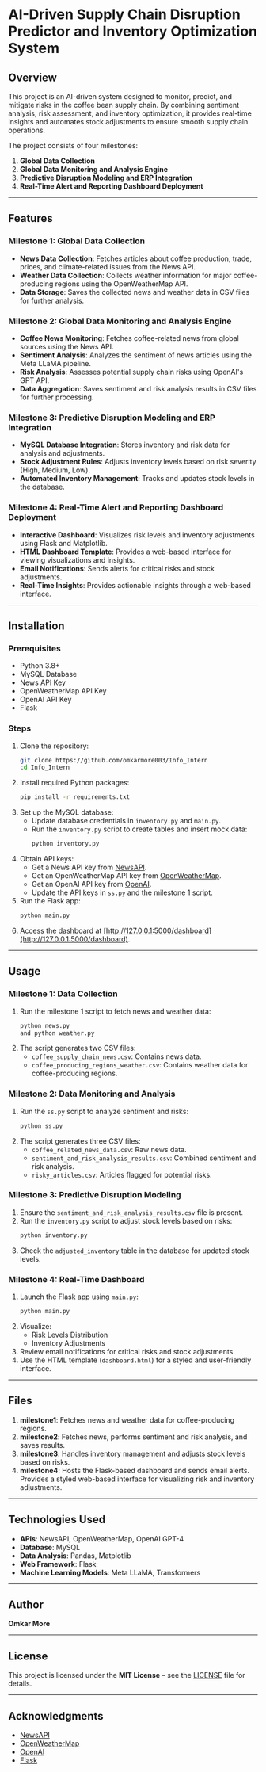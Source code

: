 # AI-Driven Supply Chain Disruption Predictor and Inventory Optimization System

## Overview
This project is an AI-driven system designed to monitor, predict, and mitigate risks in the coffee bean supply chain. By combining sentiment analysis, risk assessment, and inventory optimization, it provides real-time insights and automates stock adjustments to ensure smooth supply chain operations.

The project consists of four milestones:
1. **Global Data Collection**
2. **Global Data Monitoring and Analysis Engine**
3. **Predictive Disruption Modeling and ERP Integration**
4. **Real-Time Alert and Reporting Dashboard Deployment**

---

## Features
### Milestone 1: Global Data Collection
- **News Data Collection**: Fetches articles about coffee production, trade, prices, and climate-related issues from the News API.
- **Weather Data Collection**: Collects weather information for major coffee-producing regions using the OpenWeatherMap API.
- **Data Storage**: Saves the collected news and weather data in CSV files for further analysis.

### Milestone 2: Global Data Monitoring and Analysis Engine
- **Coffee News Monitoring**: Fetches coffee-related news from global sources using the News API.
- **Sentiment Analysis**: Analyzes the sentiment of news articles using the Meta LLaMA pipeline.
- **Risk Analysis**: Assesses potential supply chain risks using OpenAI's GPT API.
- **Data Aggregation**: Saves sentiment and risk analysis results in CSV files for further processing.

### Milestone 3: Predictive Disruption Modeling and ERP Integration
- **MySQL Database Integration**: Stores inventory and risk data for analysis and adjustments.
- **Stock Adjustment Rules**: Adjusts inventory levels based on risk severity (High, Medium, Low).
- **Automated Inventory Management**: Tracks and updates stock levels in the database.

### Milestone 4: Real-Time Alert and Reporting Dashboard Deployment
- **Interactive Dashboard**: Visualizes risk levels and inventory adjustments using Flask and Matplotlib.
- **HTML Dashboard Template**: Provides a web-based interface for viewing visualizations and insights.
- **Email Notifications**: Sends alerts for critical risks and stock adjustments.
- **Real-Time Insights**: Provides actionable insights through a web-based interface.

---

## Installation
### Prerequisites
- Python 3.8+
- MySQL Database
- News API Key
- OpenWeatherMap API Key
- OpenAI API Key
- Flask

### Steps
1. Clone the repository:
   ```bash
   git clone https://github.com/omkarmore003/Info_Intern
   cd Info_Intern
   ```
2. Install required Python packages:
   ```bash
   pip install -r requirements.txt
   ```
3. Set up the MySQL database:
   - Update database credentials in `inventory.py` and `main.py`.
   - Run the `inventory.py` script to create tables and insert mock data:
     ```bash
     python inventory.py
     ```
4. Obtain API keys:
   - Get a News API key from [NewsAPI](https://newsapi.org/).
   - Get an OpenWeatherMap API key from [OpenWeatherMap](https://openweathermap.org/).
   - Get an OpenAI API key from [OpenAI](https://openai.com/).
   - Update the API keys in `ss.py` and the milestone 1 script.
5. Run the Flask app:
   ```bash
   python main.py
   ```
6. Access the dashboard at [http://127.0.0.1:5000/dashboard](http://127.0.0.1:5000/dashboard).

---

## Usage
### Milestone 1: Data Collection
1. Run the milestone 1 script to fetch news and weather data:
   ```bash
   python news.py
   and python weather.py

   ```
2. The script generates two CSV files:
   - `coffee_supply_chain_news.csv`: Contains news data.
   - `coffee_producing_regions_weather.csv`: Contains weather data for coffee-producing regions.

### Milestone 2: Data Monitoring and Analysis
1. Run the `ss.py` script to analyze sentiment and risks:
   ```bash
   python ss.py
   ```
2. The script generates three CSV files:
   - `coffee_related_news_data.csv`: Raw news data.
   - `sentiment_and_risk_analysis_results.csv`: Combined sentiment and risk analysis.
   - `risky_articles.csv`: Articles flagged for potential risks.

### Milestone 3: Predictive Disruption Modeling
1. Ensure the `sentiment_and_risk_analysis_results.csv` file is present.
2. Run the `inventory.py` script to adjust stock levels based on risks:
   ```bash
   python inventory.py
   ```
3. Check the `adjusted_inventory` table in the database for updated stock levels.

### Milestone 4: Real-Time Dashboard
1. Launch the Flask app using `main.py`:
   ```bash
   python main.py
   ```
2. Visualize:
   - Risk Levels Distribution
   - Inventory Adjustments
3. Review email notifications for critical risks and stock adjustments.
4. Use the HTML template (`dashboard.html`) for a styled and user-friendly interface.

---

## Files
1. **milestone1**: Fetches news and weather data for coffee-producing regions.
2. **milestone2**: Fetches news, performs sentiment and risk analysis, and saves results.
3. **milestone3**: Handles inventory management and adjusts stock levels based on risks.
4. **milestone4**: Hosts the Flask-based dashboard and sends email alerts. Provides a styled web-based interface for visualizing risk and inventory adjustments.

---

## Technologies Used
- **APIs**: NewsAPI, OpenWeatherMap, OpenAI GPT-4
- **Database**: MySQL
- **Data Analysis**: Pandas, Matplotlib
- **Web Framework**: Flask
- **Machine Learning Models**: Meta LLaMA, Transformers

---

## Author

**Omkar More**

---
##  License

This project is licensed under the **MIT License** – see the [LICENSE](LICENSE) file for details.

---

## Acknowledgments
- [NewsAPI](https://newsapi.org/)
- [OpenWeatherMap](https://openweathermap.org/)
- [OpenAI](https://openai.com/)
- [Flask](https://flask.palletsprojects.com/)

